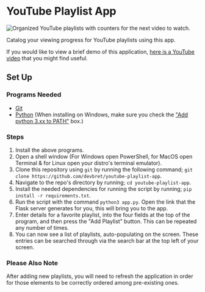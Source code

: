 # YouTube Playlist App

![Organized YouTube playlists with counters for the next video to watch.](https://hosting.photobucket.com/images/i/bernhoftbret/screenshot-of-youtube-playlist-app.png)

Catalog your viewing progress for YouTube playlists using this app.

If you would like to view a brief demo of this application, [here is a YouTube video](https://youtu.be/Rb-TWpgzA4g) that you might find useful.

## Set Up

### Programs Needed

-   [Git](https://git-scm.com/downloads)
-   [Python](https://www.python.org/downloads/) (When installing on Windows, make sure you check the ["Add python 3.xx to PATH"](https://hosting.photobucket.com/images/i/bernhoftbret/python.png) box.)

### Steps

1. Install the above programs.
2. Open a shell window (For Windows open PowerShell, for MacOS open Terminal & for Linux open your distro's terminal emulator).
3. Clone this repository using `git` by running the following command; `git clone https://github.com/devbret/youtube-playlist-app`.
4. Navigate to the repo's directory by running; `cd youtube-playlist-app`.
5. Install the needed dependencies for running the script by running; `pip install -r requirements.txt`.
6. Run the script with the command `python3 app.py`. Open the link that the Flask server generates for you, this will bring you to the app.
7. Enter details for a favorite playlist, into the four fields at the top of the program, and then press the "Add Playlist" button. This can be repeated any number of times.
8. You can now see a list of playlists, auto-populating on the screen. These entries can be searched through via the search bar at the top left of your screen.

### Please Also Note

After adding new playlists, you will need to refresh the application in order for those elements to be correctly ordered among pre-existing ones.
